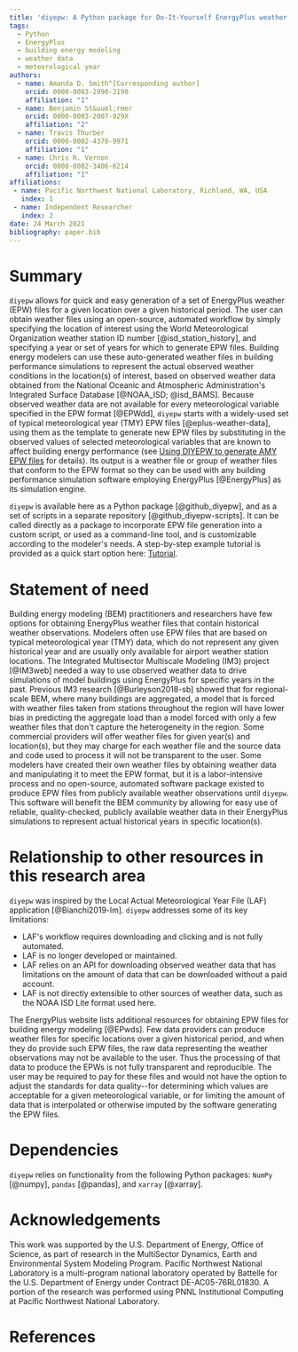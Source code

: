 ```yaml
---
title: 'diyepw: A Python package for Do-It-Yourself EnergyPlus weather file generation'
tags:
  - Python
  - EnergyPlus
  - building energy modeling
  - weather data
  - meteorological year
authors:
  - name: Amanda D. Smith^[Corresponding author]
    orcid: 0000-0003-2990-2190
    affiliation: "1"
  - name: Benjamin St&uuml;rmer
    orcid: 0000-0003-2007-929X
    affiliation: "2"
  - name: Travis Thurber
    orcid: 0000-0002-4370-9971
    affiliation: "1"
  - name: Chris R. Vernon
    orcid: 0000-0002-3406-6214
    affiliation: "1"
affiliations:
 - name: Pacific Northwest National Laboratory, Richland, WA, USA
   index: 1
 - name: Independent Researcher
   index: 2
date: 24 March 2021
bibliography: paper.bib
---
```


# Summary

`diyepw` allows for quick and easy generation of a set of EnergyPlus weather (EPW) files for a given location over a given historical period. The user can 
obtain weather files using an open-source, automated workflow by simply specifying the location of interest using the World Meteorological Organization 
weather station ID number [@isd_station_history], and specifying a year or set of years for which to generate EPW files. Building energy modelers can use these 
auto-generated weather files in building performance simulations to represent the actual observed weather conditions in the location(s) of interest, based 
on observed weather data obtained from the National Oceanic and Atmospheric Administration's Integrated Surface Database [@NOAA_ISD; @isd_BAMS]. Because observed weather data are not available for every meteorological variable specified in the EPW format [@EPWdd], `diyepw` starts with a widely-used set of typical 
meteorological year (TMY) EPW files [@eplus-weather-data], using them as the template to generate new EPW files by substituting in the observed values of selected 
meteorological variables that are known to affect building energy performance (see [Using DIYEPW to generate AMY EPW files](https://diyepw.readthedocs.io/en/latest/README.html#using-diyepw-to-generate-amy-epw-files) for details). Its output is a weather file or group of weather files that conform to the EPW format so they can be used with any building performance simulation software employing EnergyPlus [@EnergyPlus] as its simulation engine. 

`diyepw` is available here as a Python package [@github_diyepw], and as a set of scripts in a separate repository [@github_diyepw-scripts]. It can be called 
directly as a package to incorporate EPW file generation into a custom script, or used as a command-line tool, and is customizable according to the modeler's 
needs. A step-by-step example tutorial is provided as a quick start option here: [Tutorial](https://diyepw.readthedocs.io/en/latest/tutorial.html).

# Statement of need

Building energy modeling (BEM) practitioners and researchers have few options for obtaining EnergyPlus weather files that contain historical weather observations. Modelers often use EPW files that are based on typical meteorological year (TMY) data, which do not represent any given historical year and are usually only available for airport weather station locations. The Integrated Multisector Multiscale Modeling (IM3) project [@IM3web] needed a way to use 
observed weather data to drive simulations of model buildings using EnergyPlus for specific years in the past. Previous IM3 research [@Burleyson2018-sb] showed that for regional-scale BEM, where many buildings are aggregated, a model that is forced with weather files taken from stations throughout the region will have lower bias in predicting the aggregate load than a model forced with only a few weather files that don't capture the heterogeneity in the region. Some commercial providers will offer weather files for given year(s) and location(s), but they may charge for each weather file and the source data and code used to process it will not be transparent to the user. Some modelers have created their own weather files by obtaining weather data and manipulating it to meet the EPW format, but it is a labor-intensive process and no open-source, automated software package existed to produce EPW files from publicly available weather observations until `diyepw`. This software will benefit the BEM community by allowing for easy use of reliable, quality-checked, publicly available weather data in their EnergyPlus simulations to represent actual historical years in specific location(s). 

# Relationship to other resources in this research area

`diyepw` was inspired by the Local Actual Meteorological Year File (LAF) application [@Bianchi2019-lm]. `diyepw` addresses some of its key limitations: 

- LAF's workflow requires downloading and clicking and is not fully automated.
- LAF is no longer developed or maintained.
- LAF relies on an API for downloading observed weather data that has limitations on the amount of data that can be downloaded without a paid account.
- LAF is not directly extensible to other sources of weather data, such as the NOAA ISD Lite format used here.

The EnergyPlus website lists additional resources for obtaining EPW files for building energy modeling [@EPwds]. Few data providers can produce weather files for specific locations over a given historical period, and when they do provide such EPW files, the raw data representing the weather observations may not be available to the user. Thus the processing of that data to produce the EPWs is not fully transparent and reproducible. The user may be required to pay for these files and would not have the option to adjust the standards for data quality--for determining which values are acceptable for a given meteorological variable, or for limiting the amount of data that is interpolated or otherwise imputed by the software generating the EPW files.

# Dependencies

`diyepw` relies on functionality from the following Python packages: `NumPy` [@numpy], `pandas` [@pandas], and `xarray` [@xarray].

# Acknowledgements

This work was supported by the U.S. Department of Energy, Office of Science, as part of research in the MultiSector Dynamics, Earth and Environmental System Modeling Program. Pacific Northwest National Laboratory is a multi-program national laboratory operated by Battelle for the U.S. Department of Energy under Contract DE-AC05-76RL01830. A portion of the research was performed using PNNL Institutional Computing at Pacific Northwest National Laboratory. 

# References
